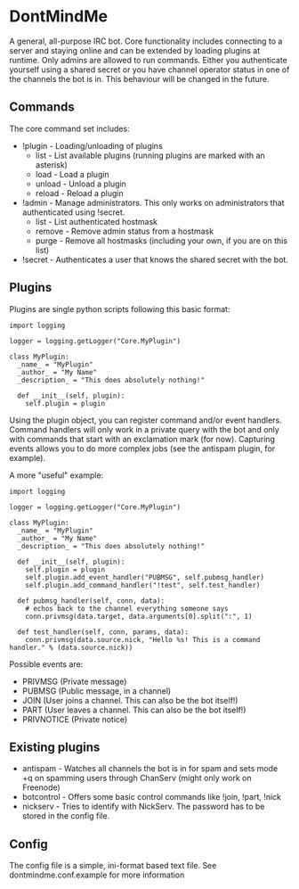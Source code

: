 DontMindMe
==========
A general, all-purpose IRC bot. Core functionality includes connecting to a server and staying online and can be extended by loading plugins at runtime. Only admins are allowed to run commands. Either you authenticate yourself using a shared secret or you have channel operator status in one of the channels the bot is in. This behaviour will be changed in the future.

Commands
--------
The core command set includes:

* !plugin - Loading/unloading of plugins
    * list - List available plugins (running plugins are marked with an asterisk)
    * load <name>- Load a plugin
    * unload <name> - Unload a plugin
    * reload <name> - Reload a plugin
* !admin - Manage administrators. This only works on administrators that authenticated using !secret.
    * list - List authenticated hostmask
    * remove <hostmask> - Remove admin status from a hostmask
    * purge - Remove all hostmasks (including your own, if you are on this list)
* !secret - Authenticates a user that knows the shared secret with the bot.

Plugins
-------
Plugins are single python scripts following this basic format:

    import logging
    
    logger = logging.getLogger("Core.MyPlugin")

    class MyPlugin:
      _name_ = "MyPlugin"
      _author_ = "My Name"
      _description_ = "This does absolutely nothing!"

      def __init__(self, plugin):
        self.plugin = plugin

Using the plugin object, you can register command and/or event handlers. Command handlers will only work in a private query with the bot and only with commands that start with an exclamation mark (for now). Capturing events allows you to do more complex jobs (see the antispam plugin, for example).

A more "useful" example:

    import logging
    
    logger = logging.getLogger("Core.MyPlugin")

    class MyPlugin:
      _name_ = "MyPlugin"
      _author_ = "My Name"
      _description_ = "This does absolutely nothing!"

      def __init__(self, plugin):
        self.plugin = plugin
        self.plugin.add_event_handler("PUBMSG", self.pubmsg_handler)
        self.plugin.add_command_handler("!test", self.test_handler)

      def pubmsg_handler(self, conn, data):
        # echos back to the channel everything someone says
        conn.privmsg(data.target, data.arguments[0].split(":", 1)

      def test_handler(self, conn, params, data):
        conn.privmsg(data.source.nick, "Hello %s! This is a command handler." % (data.source.nick))

Possible events are:

* PRIVMSG (Private message)
* PUBMSG (Public message, in a channel)
* JOIN (User joins a channel. This can also be the bot itself!)
* PART (User leaves a channel. This can also be the bot itself!)
* PRIVNOTICE (Private notice)

Existing plugins
----------------
* antispam - Watches all channels the bot is in for spam and sets mode +q on spamming users through ChanServ (might only work on Freenode)
* botcontrol - Offers some basic control commands like !join, !part, !nick
* nickserv - Tries to identify with NickServ. The password has to be stored in the config file.

Config
------
The config file is a simple, ini-format based text file. See dontmindme.conf.example for more information



